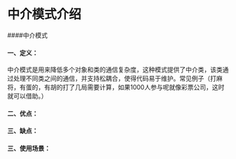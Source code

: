 # 中介模式介绍

####中介模式

#### 一、定义：

中介模式是用来降低多个对象和类的通信复杂度，这种模式提供了中介类，该类通过处理不同类之间的通信，并支持松耦合，使得代码易于维护。常见例子（打麻将，有蛋的，有胡的打了几局需要计算，如果1000人参与呢就像彩票公司，这时就可以借助。）

#### 二、优点：

#### 三、缺点：

#### 三、使用场景：

